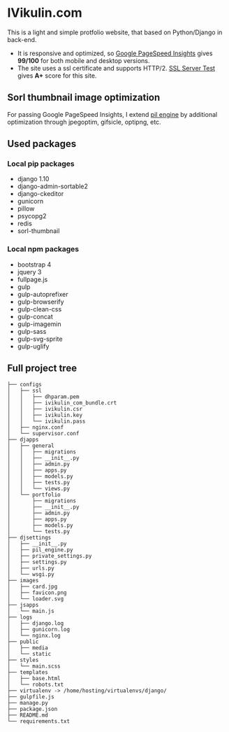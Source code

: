 # IVikulin.com
This is a light and simple protfolio website, that based on Python/Django in back-end.
- It is responsive and optimized, so [Google PageSpeed Insights](https://developers.google.com/speed/pagespeed/insights/?url=ivikulin.com) gives **99/100** for both mobile and desktop versions. 
- The site uses a ssl certificate and supports HTTP/2. [SSL Server Test](https://www.ssllabs.com/ssltest/analyze.html?d=ivikulin.com) gives **A+** score for this site.

## Sorl thumbnail image optimization
For passing Google PageSpeed Insights, I extend [pil engine](https://github.com/IVikulin/IVikulin.com/blob/master/djsettings/pil_engine.py) by additional optimization through jpegoptim, gifsicle, optipng, etc.

## Used packages
### Local pip packages
- django 1.10
- django-admin-sortable2
- django-ckeditor
- gunicorn
- pillow
- psycopg2
- redis
- sorl-thumbnail

### Local npm packages
- bootstrap 4 
- jquery 3
- fullpage.js
- gulp
- gulp-autoprefixer
- gulp-browserify
- gulp-clean-css
- gulp-concat
- gulp-imagemin
- gulp-sass
- gulp-svg-sprite
- gulp-uglify


## Full project tree
```
├── configs
│   ├── ssl
│   │   ├── dhparam.pem
│   │   ├── ivikulin_com_bundle.crt
│   │   ├── ivikulin.csr
│   │   ├── ivikulin.key
│   │   └── ivikulin.pass
│   ├── nginx.conf
│   └── supervisor.conf
├── djapps
│   ├── general
│   │   ├── migrations
│   │   ├── __init__.py
│   │   ├── admin.py
│   │   ├── apps.py
│   │   ├── models.py
│   │   ├── tests.py
│   │   └── views.py
│   └── portfolio
│       ├── migrations
│       ├── __init__.py
│       ├── admin.py
│       ├── apps.py
│       ├── models.py
│       └── tests.py
├── djsettings
│   ├── __init__.py
│   ├── pil_engine.py
│   ├── private_settings.py
│   ├── settings.py
│   ├── urls.py
│   └── wsgi.py
├── images
│   ├── card.jpg
│   ├── favicon.png
│   └── loader.svg
├── jsapps
│   └── main.js
├── logs
│   ├── django.log
│   ├── gunicorn.log
│   └── nginx.log
├── public
│   ├── media
│   └── static
├── styles
│   └── main.scss
├── templates
│   ├── base.html
│   └── robots.txt
├── virtualenv -> /home/hosting/virtualenvs/django/
├── gulpfile.js
├── manage.py
├── package.json
├── README.md
└── requirements.txt
```
